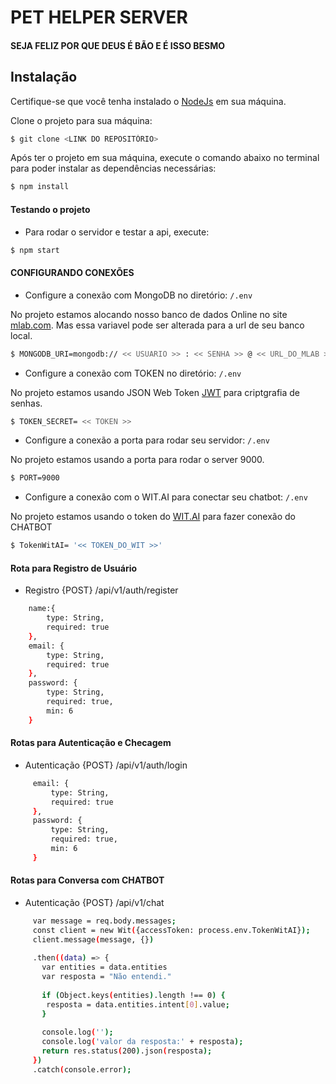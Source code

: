 PET HELPER SERVER
=====================

#### SEJA FELIZ POR QUE DEUS É BÃO E É ISSO BESMO

## Instalação

Certifique-se que você tenha instalado o [NodeJs](https://nodejs.org/en/download/) em sua máquina.

Clone o projeto para sua máquina:
```bash
$ git clone <LINK DO REPOSITÓRIO>
```

Após ter o projeto em sua máquina, execute o comando abaixo no terminal para poder instalar as dependências necessárias:
```bash
$ npm install
```

#### Testando o projeto

- Para rodar o servidor e testar a api, execute:
```bash 
$ npm start
```

#### CONFIGURANDO CONEXÕES

- Configure a conexão com MongoDB no diretório: `/.env`

No projeto estamos alocando nosso banco de dados Online no site [mlab.com](https://mlab.com/).
Mas essa variavel pode ser alterada para a url de seu banco local.
```bash
$ MONGODB_URI=mongodb:// << USUARIO >> : << SENHA >> @ << URL_DO_MLAB >>
```

- Configure a conexão com TOKEN no diretório: `/.env`

No projeto estamos usando JSON Web Token [JWT](https://jwt.io/) para criptgrafia de senhas.
```bash
$ TOKEN_SECRET= << TOKEN >>
```

- Configure a conexão a porta para rodar seu servidor: `/.env`

No projeto estamos usando a porta para rodar o server 9000.
```bash
$ PORT=9000
```

- Configure a conexão com o WIT.AI para conectar seu chatbot: `/.env`

No projeto estamos usando o token do [WIT.AI](https://wit.ai/) para fazer conexão do CHATBOT
```bash
$ TokenWitAI= '<< TOKEN_DO_WIT >>'
```

#### Rota para Registro de Usuário

- Registro
{POST} /api/v1/auth/register

```bash 
    name:{
        type: String,
        required: true
    },
    email: {
        type: String,
        required: true
    },
    password: {
        type: String,
        required: true,
        min: 6
    }
```

#### Rotas para Autenticação e Checagem

- Autenticação
{POST} /api/v1/auth/login

```bash 
     email: {
         type: String,
         required: true
     },
     password: {
         type: String,
         required: true,
         min: 6
     }
```

#### Rotas para Conversa com CHATBOT
- Autenticação
{POST} /api/v1/chat
```bash 
     var message = req.body.messages;
     const client = new Wit({accessToken: process.env.TokenWitAI});
     client.message(message, {})
     
     .then((data) => {
       var entities = data.entities
       var resposta = "Não entendi."
 
       if (Object.keys(entities).length !== 0) {
        resposta = data.entities.intent[0].value;
       }
       
       console.log('');
       console.log('valor da resposta:' + resposta);
       return res.status(200).json(resposta); 
     })
     .catch(console.error);
```
